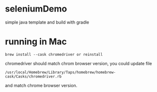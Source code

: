 # seleniumDemo
simple java template and build with gradle

# running in Mac
``` 
brew install --cask chromedriver or reinstall
```

chromedriver should match chrom browser version, you could update file 
``` 
/usr/local/Homebrew/Library/Taps/homebrew/homebrew-cask/Casks/chromedriver.rb
```
and match chrome browser version.
